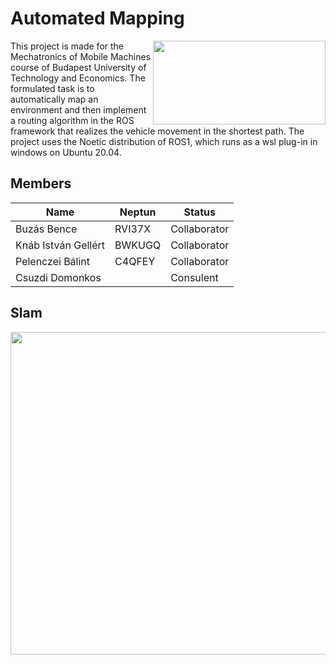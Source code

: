 # Automated Mapping

<img align="right" width="276,25" height="134" src="https://miro.medium.com/max/552/1*BnVbrXLkjtLLvk498w5cFQ.png">
This project is made for the Mechatronics of Mobile Machines course of Budapest University of Technology and Economics. 
The formulated task is to automatically map an environment and then implement a routing algorithm in the ROS framework 
that realizes the vehicle movement in the shortest path. The project uses the Noetic distribution of ROS1, which runs as a
wsl plug-in in windows on Ubuntu 20.04.

## Members

| Name          | Neptun        |Status|
| ------------- | ------------- |------------- |
| Buzás Bence   | RVI37X        |Collaborator|
| Knáb István Gellért  | BWKUGQ |Collaborator|
| Pelenczei Bálint   | C4QFEY   |Collaborator|
| Csuzdi Domonkos   |    |Consulent|

## Slam

<img align="center" width="800" height="516" src="https://msadowski.github.io/images/slam_toolbox_odom.gif">
